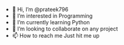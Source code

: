 - 👋 Hi, I’m @prateek796
- 👀 I’m interested in Programming
- 🌱 I’m currently learning Python
- 💞️ I’m looking to collaborate on any project
- 📫 How to reach me Just hit me up

<!---
prateek796/prateek796 is a ✨ special ✨ repository because its `README.md` (this file) appears on your GitHub profile.
You can click the Preview link to take a look at your changes.
--->
